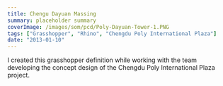 ```yaml
---
title: Chengu Dayuan Massing
summary: placeholder summary
coverImage: /images/som/pcd/Poly-Dayuan-Tower-1.PNG
tags: ["Grasshopper", "Rhino", "Chengdu Poly International Plaza"]
date: "2013-01-10"
---
```


I created this grasshopper definition while working with the team developing the concept design of the Chengdu Poly International Plaza project.

